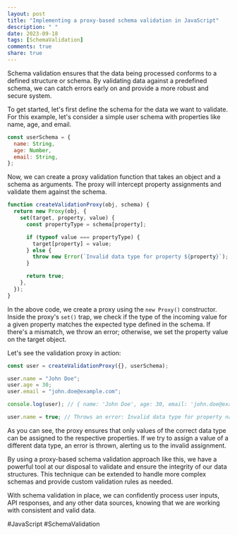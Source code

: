 ```yaml
---
layout: post
title: "Implementing a proxy-based schema validation in JavaScript"
description: " "
date: 2023-09-18
tags: [SchemaValidation]
comments: true
share: true
---
```


Schema validation ensures that the data being processed conforms to a defined structure or schema. By validating data against a predefined schema, we can catch errors early on and provide a more robust and secure system.

To get started, let's first define the schema for the data we want to validate. For this example, let's consider a simple user schema with properties like name, age, and email.

```javascript
const userSchema = {
  name: String,
  age: Number,
  email: String,
};
```

Now, we can create a proxy validation function that takes an object and a schema as arguments. The proxy will intercept property assignments and validate them against the schema.

```javascript
function createValidationProxy(obj, schema) {
  return new Proxy(obj, {
    set(target, property, value) {
      const propertyType = schema[property];

      if (typeof value === propertyType) {
        target[property] = value;
      } else {
        throw new Error(`Invalid data type for property ${property}`);
      }

      return true;
    },
  });
}
```

In the above code, we create a proxy using the `new Proxy()` constructor. Inside the proxy's `set()` trap, we check if the type of the incoming value for a given property matches the expected type defined in the schema. If there's a mismatch, we throw an error; otherwise, we set the property value on the target object.

Let's see the validation proxy in action:

```javascript
const user = createValidationProxy({}, userSchema);

user.name = "John Doe";
user.age = 30;
user.email = "john.doe@example.com";

console.log(user); // { name: 'John Doe', age: 30, email: 'john.doe@example.com' }

user.name = true; // Throws an error: Invalid data type for property name
```

As you can see, the proxy ensures that only values of the correct data type can be assigned to the respective properties. If we try to assign a value of a different data type, an error is thrown, alerting us to the invalid assignment.

By using a proxy-based schema validation approach like this, we have a powerful tool at our disposal to validate and ensure the integrity of our data structures. This technique can be extended to handle more complex schemas and provide custom validation rules as needed.

With schema validation in place, we can confidently process user inputs, API responses, and any other data sources, knowing that we are working with consistent and valid data.

#JavaScript #SchemaValidation